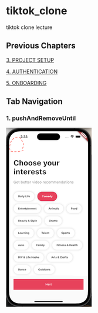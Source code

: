# tiktok_clone

tiktok clone lecture

## Previous Chapters
[3. PROJECT SETUP](https://github.com/yuriyaya/tiktok_clone/tree/ch3)

[4. AUTHENTICATION](https://github.com/yuriyaya/tiktok_clone/tree/ch4)

[5. ONBOARDING](https://github.com/yuriyaya/tiktok_clone/tree/ch5)
## Tab Navigation
### 1. pushAndRemoveUntil
![ch6_1](./doc/img/ch6_1.png)
